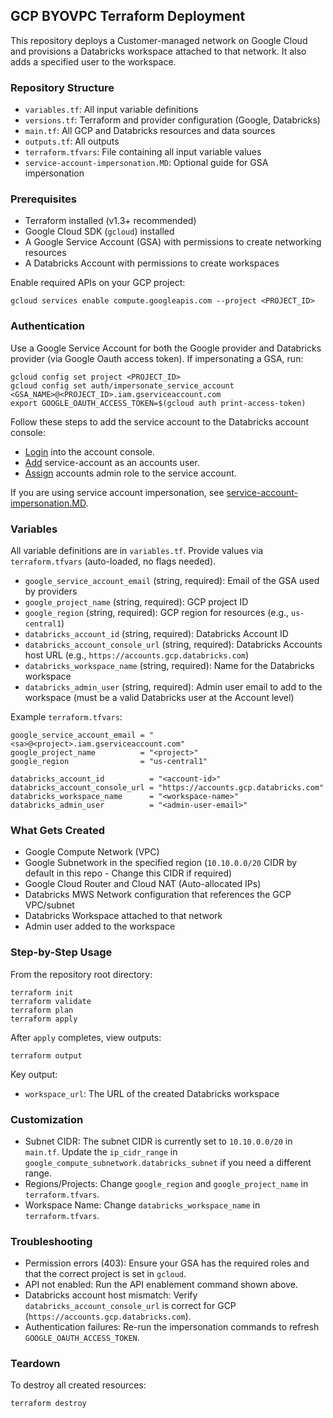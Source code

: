 ## GCP BYOVPC Terraform Deployment

This repository deploys a Customer-managed network on Google Cloud and provisions a Databricks workspace attached to that network. It also adds a specified user to the workspace.

### Repository Structure
- `variables.tf`: All input variable definitions
- `versions.tf`: Terraform and provider configuration (Google, Databricks)
- `main.tf`: All GCP and Databricks resources and data sources
- `outputs.tf`: All outputs
- `terraform.tfvars`: File containing all input variable values
- `service-account-impersonation.MD`: Optional guide for GSA impersonation

### Prerequisites
- Terraform installed (v1.3+ recommended)
- Google Cloud SDK (`gcloud`) installed
- A Google Service Account (GSA) with permissions to create networking resources
- A Databricks Account with permissions to create workspaces

Enable required APIs on your GCP project:
```
gcloud services enable compute.googleapis.com --project <PROJECT_ID>
```

### Authentication
Use a Google Service Account for both the Google provider and Databricks provider (via Google Oauth access token). If impersonating a GSA, run:
```
gcloud config set project <PROJECT_ID>
gcloud config set auth/impersonate_service_account <GSA_NAME>@<PROJECT_ID>.iam.gserviceaccount.com
export GOOGLE_OAUTH_ACCESS_TOKEN=$(gcloud auth print-access-token)

```

Follow these steps to add the service account to the Databricks account console:

- [Login](https://docs.gcp.databricks.com/administration-guide/users-groups/users.html#manage-users-in-your-account) into the account console.
- [Add](https://docs.gcp.databricks.com/administration-guide/users-groups/users.html#add-users-to-your-account-using-the-account-console) service-account as an accounts user.
- [Assign](https://docs.gcp.databricks.com/administration-guide/users-groups/users.html#assign-account-admin-roles-to-a-user) accounts admin role to the service account.

If you are using service account impersonation, see [service-account-impersonation.MD](service-account-impersonation.MD).

### Variables
All variable definitions are in `variables.tf`. Provide values via `terraform.tfvars` (auto-loaded, no flags needed).

- `google_service_account_email` (string, required): Email of the GSA used by providers
- `google_project_name` (string, required): GCP project ID
- `google_region` (string, required): GCP region for resources (e.g., `us-central1`)
- `databricks_account_id` (string, required): Databricks Account ID
- `databricks_account_console_url` (string, required): Databricks Accounts host URL (e.g., `https://accounts.gcp.databricks.com`)
- `databricks_workspace_name` (string, required): Name for the Databricks workspace
- `databricks_admin_user` (string, required): Admin user email to add to the workspace (must be a valid Databricks user at the Account level)

Example `terraform.tfvars`:
```
google_service_account_email = "<sa>@<project>.iam.gserviceaccount.com"
google_project_name          = "<project>"
google_region                = "us-central1"

databricks_account_id          = "<account-id>"
databricks_account_console_url = "https://accounts.gcp.databricks.com"
databricks_workspace_name      = "<workspace-name>"
databricks_admin_user          = "<admin-user-email>"
```

### What Gets Created
- Google Compute Network (VPC)
- Google Subnetwork in the specified region (`10.10.0.0/20` CIDR by default in this repo - Change this CIDR if required)
- Google Cloud Router and Cloud NAT (Auto-allocated IPs)
- Databricks MWS Network configuration that references the GCP VPC/subnet
- Databricks Workspace attached to that network
- Admin user added to the workspace

### Step-by-Step Usage
From the repository root directory:
```
terraform init
terraform validate
terraform plan
terraform apply
```

After `apply` completes, view outputs:
```
terraform output
```
Key output:
- `workspace_url`: The URL of the created Databricks workspace

### Customization
- Subnet CIDR: The subnet CIDR is currently set to `10.10.0.0/20` in `main.tf`. Update the `ip_cidr_range` in `google_compute_subnetwork.databricks_subnet` if you need a different range.
- Regions/Projects: Change `google_region` and `google_project_name` in `terraform.tfvars`.
- Workspace Name: Change `databricks_workspace_name` in `terraform.tfvars`.

### Troubleshooting
- Permission errors (403): Ensure your GSA has the required roles and that the correct project is set in `gcloud`.
- API not enabled: Run the API enablement command shown above.
- Databricks account host mismatch: Verify `databricks_account_console_url` is correct for GCP (`https://accounts.gcp.databricks.com`).
- Authentication failures: Re-run the impersonation commands to refresh `GOOGLE_OAUTH_ACCESS_TOKEN`.

### Teardown
To destroy all created resources:
```
terraform destroy
```

